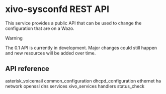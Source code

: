# xivo-sysconfd REST API

This service provides a public API that can be used to change the
configuration that are on a Wazo.

<div class="warning">

<div class="admonition-title">

Warning

</div>

The 0.1 API is currently in development. Major changes could still
happen and new resources will be added over time.

</div>

## API reference

<div class="toctree">

asterisk\_voicemail common\_configuration dhcpd\_configuration ethernet
ha network openssl dns services xivo\_services handlers status\_check

</div>
